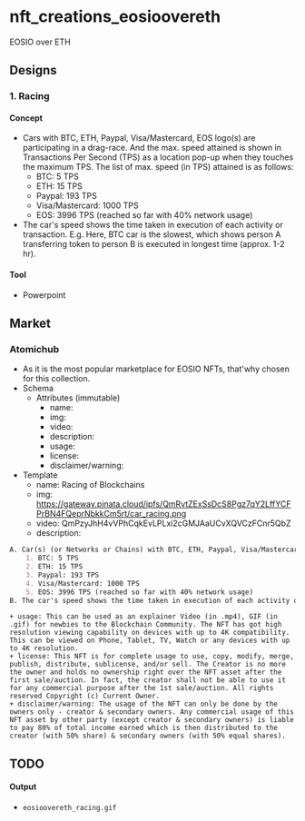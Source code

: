 # nft_creations_eosioovereth
EOSIO over ETH

## Designs
### 1. Racing
#### Concept
* Cars with BTC, ETH, Paypal, Visa/Mastercard, EOS logo(s) are participating in a drag-race. And the max. speed attained is shown in Transactions Per Second (TPS) as a location pop-up when they touches the maximum TPS. The list of max. speed (in TPS) attained is as follows:
	- BTC: 5 TPS
	- ETH: 15 TPS
	- Paypal: 193 TPS
	- Visa/Mastercard: 1000 TPS
	- EOS: 3996 TPS (reached so far with 40% network usage)
* The car's speed shows the time taken in execution of each activity or transaction. E.g. Here, BTC car is the slowest, which shows person A transferring token to person B is executed in longest time (approx. 1-2 hr).

#### Tool
* Powerpoint

## Market
### Atomichub
* As it is the most popular marketplace for EOSIO NFTs, that'why chosen for this collection.
* Schema
	- Attributes (immutable)
		+ name:
		+ img:
		+ video:
		+	description:
		+ usage:
		+ license:
		+ disclaimer/warning:
* Template
	+ name: Racing of Blockchains
	+ img: https://gateway.pinata.cloud/ipfs/QmRvtZExSsDcS8Pgz7qY2LffYCFPrBN4FQeprNbkkCm5rt/car_racing.png
	+ video: QmPzyJhH4vVPhCqkEvLPLxi2cGMJAaUCvXQVCzFCnr5QbZ
	+	description: 
```md
A. Car(s) (or Networks or Chains) with BTC, ETH, Paypal, Visa/Mastercard, EOS logo(s) are participating in a drag-race. And the max. speed attained is shown in Transactions Per Second (TPS) as a location pop-up when they touches the maximum TPS. The list of max. speed (in TPS) attained is as follows:
	1. BTC: 5 TPS
	2. ETH: 15 TPS
	3. Paypal: 193 TPS
	4. Visa/Mastercard: 1000 TPS
	5. EOS: 3996 TPS (reached so far with 40% network usage)
B. The car's speed shows the time taken in execution of each activity or transaction. E.g. Here, BTC car (or network) is the slowest, which shows person A transferring token to person B is executed in longest time (approx. 1-2 hr).
```
	+ usage: This can be used as an explainer Video (in .mp4), GIF (in .gif) for newbies to the Blockchain Community. The NFT has got high resolution viewing capability on devices with up to 4K compatibility. This can be viewed on Phone, Tablet, TV, Watch or any devices with up to 4K resolution.
	+ license: This NFT is for complete usage to use, copy, modify, merge, publish, distribute, sublicense, and/or sell. The Creator is no more the owner and holds no ownership right over the NFT asset after the first sale/auction. In fact, the creator shall not be able to use it for any commercial purpose after the 1st sale/auction. All rights reserved Copyright (c) Current Owner.
	+ disclaimer/warning: The usage of the NFT can only be done by the owners only - creator & secondary owners. Any commercial usage of this NFT asset by other party (except creator & secondary owners) is liable to pay 80% of total income earned which is then distributed to the creator (with 50% share) & secondary owners (with 50% equal shares).

## TODO


#### Output
* `eosioovereth_racing.gif`